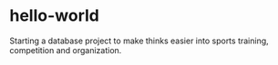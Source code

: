 # hello-world
Starting a database project to make thinks easier into sports training, competition and organization.
